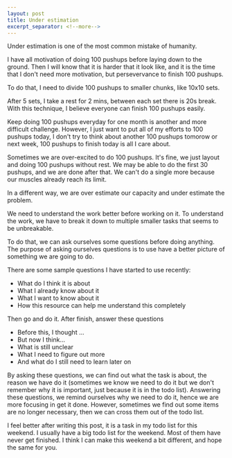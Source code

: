 ```yaml
---
layout: post
title: Under estimation
excerpt_separator: <!--more-->
---
```



Under estimation is one of the most common mistake of humanity.

<!--more-->

I have all motivation of doing 100 pushups before laying down to the ground. Then I will know that it is harder that
it look like, and it is the time that I don't need more motivation, but persevervance to finish 100 pushups.

To do that, I need to divide 100 pushups to smaller chunks, like 10x10 sets.

After 5 sets, I take a rest for 2 mins, between each set there is 20s break. With this technique, I believe everyone
can finish 100 pushups easily.

Keep doing 100 pushups everyday for one month is another and more difficult challenge. However, I just want to put
all of my efforts to 100 pushups today, I don't try to think about another 100 pushups tomorow or next week, 100 pushups
to finish today is all I care about.

Sometimes we are over-excited to do 100 pushups. It's fine, we just layout and doing 100 pushups without rest.
We may be able to do the first 30 pushups, and we are done after that. We can't do a single more because our
muscles already reach its limit.

In a different way, we are over estimate our capacity and under estimate the problem.

We need to understand the work better before working on it. To understand the work, we have to break it down to multiple
smaller tasks that seems to be unbreakable.

To do that, we can ask ourselves some questions before doing anything. The purpose of asking ourselves questions is to
use have a better picture of something we are going to do.

There are some sample questions I have started to use recently:

- What do I think it is about
- What I already know about it
- What I want to know about it
- How this resource can help me understand this completely

Then go and do it. After finish, answer these questions

- Before this, I thought ...
- But now I think...
- What is still unclear
- What I need to figure out more
- And what do I still need to learn later on

By asking these questions, we can find out what the task is about, the reason we have do it (sometimes we know we need
to do it but we don't remember why it is important, just because it is in the todo list). Answering these questions,
we remind ourselves why we need to do it, hence we are more focusing in get it done. However, sometimes we find out some
items are no longer necessary, then we can cross them out of the todo list.

I feel better after writing this post, it is a task in my todo list for this weekend. I usually have a big todo
list for the weekend. Most of them have never get finished. I think I can make this weekend a bit different, and hope
the same for you.
